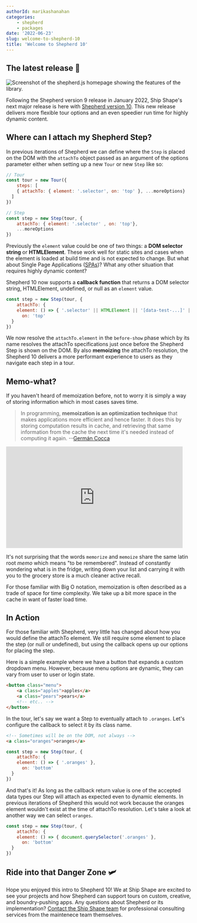 ```yaml
---
authorId: marikashanahan
categories:
    - shepherd
    - packages
date: '2022-06-23'
slug: welcome-to-shepherd-10
title: 'Welcome to Shepherd 10'
---
```


## The latest release 🎉
![Screenshot of the shepherd.js homepage showing the features of the library.](/img/blog/shepherd6-site4.png)

Following the Shepherd version 9 release in January 2022, Ship Shape's next major release is here with [Shepherd version 10](https://github.com/shipshapecode/shepherd). This new release delivers more flexible tour options and an even speedier run time for highly dynamic content. 

## Where can I attach my Shepherd Step?
In previous iterations of Shepherd we can define where the `Step` is placed on the DOM with the `attachTo`  object passed as an argument of the options parameter either when setting up a new `Tour` or new `Step` like so:

```js
// Tour
const tour = new Tour({
	steps: [
    { attachTo: { element: '.selector', on: 'top' }, ...moreOptions}
  ]
})

// Step
const step = new Step(tour, {
	attachTo: { element: '.selector' , on: 'top'},
	...moreOptions
})
```
Previously the `element` value could be one of two things: a **DOM selector string** or **HTMLElement**.  These work well for static sites and cases when the element is loaded at build time and is not expected to change. But what about Single Page Applications ([SPAs](https://developer.mozilla.org/en-US/docs/Glossary/SPA))? What any other situation that requires highly dynamic content?

Shepherd 10 now supports a **callback function** that returns a DOM selector string, HTMLElement, undefined, or null as an `element` value. 

```js
const step = new Step(tour, {
	attachTo: { 
    element: () => { '.selector' || HTMLElement || '[data-test-...]' || undefined || null },
	  on: 'top'
  }
}) 
```

We now resolve the `attachTo.element` in the `before-show` phase which by its name resolves the attachTo specifications just once before the Shepherd Step is shown on the DOM. By also **memoizing** the attachTo resolution, the Shepherd 10 delivers a more performant experience to users as they navigate each step in a tour.

## Memo-what?

If you haven't heard of memoization before, not to worry it is simply a way of storing information which in most cases saves time.

> In programming, **memoization is an optimization technique** that makes applications more efficient and hence faster. It does this by storing computation results in cache, and retrieving that same information from the cache the next time it's needed instead of computing it again. --[Germán Cocca](https://www.freecodecamp.org/news/author/gercocca/)

<iframe src="https://gifer.com/embed/EVRC" width=480 height=276.480 frameBorder="0" allowFullScreen></iframe>
<br/>

It's not surprising that the words `memorize` and `memoize` share the same latin root *memo* which means "to be remembered". Instead of constantly wondering what is in the fridge, writing down your list and carrying it with you to the grocery store is a much cleaner active recall.

For those familiar with Big O notation, memoization is often described as a trade of space for time complexity. We take up a bit more space in the cache in want of faster load time.

## In Action

For those familiar with Shepherd, very little has changed about how you would define the attachTo element. We still require some element to place the step (or null or undefined), but using the callback opens up our options for placing the step.

Here is a simple example where we have a button that expands a custom dropdown menu. However, because menu options are dynamic, they can vary from user to user or login state.
```html
<button class="menu">
	<a class="apples">apples</a>
	<a class="pears">pears</a>
	<!-- etc.. -->
</button>
```

In the tour, let's say we want a Step to eventually attach to `.oranges`. Let's configure the callback to select it by its class name.

```html
<!-- Sometimes will be on the DOM, not always -->
<a class="oranges">oranges</a>
```

```js
const step = new Step(tour, {
	attachTo: { 
    element: () => { '.oranges' },
	  on: 'bottom'
  }
}) 
``` 

And that's it! As long as the callback return value is one of the accepted data types our Step will attach as expected even to dynamic elements. In previous iterations of Shepherd this would not work because the oranges element wouldn't exist at the time of attachTo resolution. Let's take a look at another way we can select  `oranges`.

```js
const step = new Step(tour, {
	attachTo: { 
    element: () => { document.querySelector('.oranges' },
	  on: 'bottom'
  }
}) 
``` 

## Ride into that Danger Zone 🛩

Hope you enjoyed this intro to Shepherd 10! We at Ship Shape are excited to see your projects and how Shepherd can support tours on custom, creative, and boundry-pushing apps. Any questions about Shepherd or its implementation? [Contact the Ship Shape team](https://shipshape.io/contact/) for professional consulting services from the maintenece team themselves.
